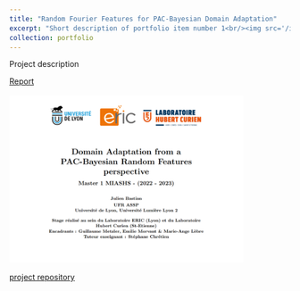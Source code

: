 ```yaml
---
title: "Random Fourier Features for PAC-Bayesian Domain Adaptation"
excerpt: "Short description of portfolio item number 1<br/><img src='/images/fiche_stage_PBDA(300).png'>"
collection: portfolio
---
```

Project description

[Report
<br/> <br/> <img src='/images/fiche_stage_PBDA.png'
              height=300>](https://julienbastian.github.io/files/Domain%20Adaptation%20from%20a%20PAC-Bayesian%20Random%20Features%20perspective.pdf)
              


[project repository ](https://github.com/JulienBastian/Stage-Julien)
